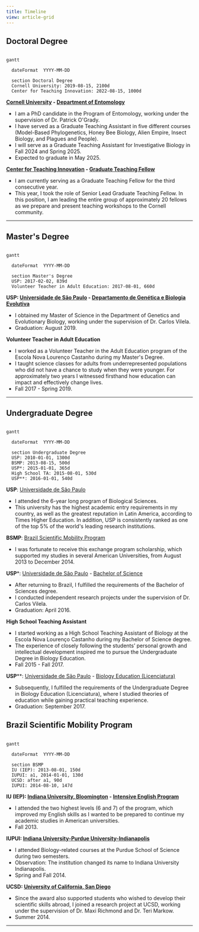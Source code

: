 ```yaml
---
title: Timeline
view: article-grid
---
```


## Doctoral Degree

```mermaid

gantt

  dateFormat  YYYY-MM-DD

  section Doctoral Degree
  Cornell University: 2019-08-15, 2100d
  Center for Teaching Innovation: 2022-08-15, 1000d

```

**[Cornell University](https://www.cornell.edu/) - [Department of Entomology](https://cals.cornell.edu/entomology)**
 - I am a PhD candidate in the Program of Entomology, working under the supervision of Dr. Patrick O'Grady.
 - I have served as a Graduate Teaching Assistant in five different courses (Model-Based Phylogenetics, Honey Bee Biology, Alien Empire, Insect Biology, and Plagues and People). 
 - I will serve as a Graduate Teaching Assistant for Investigative Biology in Fall 2024 and Spring 2025. 
 - Expected to graduate in May 2025.
 
**[Center for Teaching Innovation](https://teaching.cornell.edu/) - [Graduate Teaching Fellow](https://teaching.cornell.edu/cti-graduate-teaching-fellowship)**
 - I am currently serving as a Graduate Teaching Fellow for the third consecutive year. 
 - This year, I took the role of Senior Lead Graduate Teaching Fellow. In this position, I am leading the entire group of approximately 20 fellows as we prepare and present teaching workshops to the Cornell community. 

---

## Master's Degree

```mermaid

gantt

  dateFormat  YYYY-MM-DD

  section Master's Degree
  USP: 2017-02-02, 839d
  Volunteer Teacher in Adult Education: 2017-08-01, 660d

```

**USP: [Universidade de São Paulo](https://www5.usp.br/) - [Departamento de Genética e Biologia Evolutiva](https://posgenetica.ib.usp.br/#)**
 - I obtained my Master of Science in the Department of Genetics and Evolutionary Biology, working under the supervision of Dr. Carlos Vilela.
 - Graduation: August 2019.

**Volunteer Teacher in Adult Education**
 - I worked as a Volunteer Teacher in the Adult Education program of the Escola Nova Lourenço Castanho during my Master's Degree. 
 - I taught science classes for adults from underrepresented populations who did not have a chance to study when they were younger. For approximately two years I witnessed firsthand how education can impact and effectively change lives.
 - Fall 2017 - Spring 2019.
 
---

## Undergraduate Degree

```mermaid

gantt

  dateFormat  YYYY-MM-DD
  
  section Undergraduate Degree
  USP: 2010-01-01, 1300d
  BSMP: 2013-08-15, 500d
  USP*: 2015-01-01, 365d
  High School TA: 2015-08-01, 530d
  USP**: 2016-01-01, 540d

```

**USP**: [Universidade de São Paulo](https://www5.usp.br/)
 - I attended the 6-year long program of Biological Sciences. 
 - This university has the highest academic entry requirements in my country, as well as the greatest reputation in Latin America, according to Times Higher Education. In addition, USP is consistently ranked as one of the top 5% of the world's leading research institutions.
 
**BSMP**: [Brazil Scientific Mobility Program](https://www.iie.org/programs/brazil-scientific-mobility/)
 - I was fortunate to receive this exchange program scholarship, which supported my studies in several American Universities, from August 2013 to December 2014.
 
**USP***: [Universidade de São Paulo](https://www5.usp.br/) - [Bachelor of Science](https://uspdigital.usp.br/jupiterweb/listarGradeCurricular?codcg=41&codcur=41012&codhab=204&tipo=N)
 - After returning to Brazil, I fulfilled the requirements of the Bachelor of Sciences degree.
 - I conducted independent research projects under the supervision of Dr. Carlos Vilela.
 - Graduation: April 2016.

**High School Teaching Assistant**
 - I started working as a High School Teaching Assistant of Biology at the Escola Nova Lourenço Castanho during my Bachelor of Science degree. 
 - The experience of closely following the students’ personal growth and intellectual development inspired me to pursue the Undergraduate Degree in Biology Education.
 - Fall 2015 - Fall 2017.

**USP****: [Universidade de São Paulo](https://www5.usp.br/) - [Biology Education (Licenciatura)](https://uspdigital.usp.br/jupiterweb/listarGradeCurricular?codcg=41&codcur=41012&codhab=304&tipo=N)
 - Subsequently, I fulfilled the requirements of the Undergraduate Degree in Biology Education (Licenciatura), where I studied theories of education while gaining practical teaching experience.
 - Graduation: September 2017.
 

## Brazil Scientific Mobility Program

```mermaid

gantt

  dateFormat  YYYY-MM-DD
  
  section BSMP
  IU (IEP): 2013-08-01, 150d
  IUPUI: a1, 2014-01-01, 130d 
  UCSD: after a1, 90d
  IUPUI: 2014-08-10, 147d
```

**IU (IEP): [Indiana University, Bloomington](https://bloomington.iu.edu/index.html) - [Intensive English Program](https://dsls.indiana.edu/for-international-students/iep/index.html)**
 - I attended the two highest levels (6 and 7) of the program, which improved my English skills as I wanted to be prepared to continue my academic studies in American universities.
 - Fall 2013.
 
**IUPUI: [Indiana University-Purdue University-Indianapolis](https://indianapolis.iu.edu/)**
 - I attended Biology-related courses at the Purdue School of Science during two semesters.
 - Observation: The institution changed its name to Indiana University Indianapolis.
 - Spring and Fall 2014.

**UCSD: [University of California, San Diego](https://ucsd.edu/)**
 - Since the award also supported students who wished to develop their scientific skills abroad, I joined a research project at UCSD, working under the supervision of Dr. Maxi Richmond and Dr. Teri Markow.
 - Summer 2014.

---


